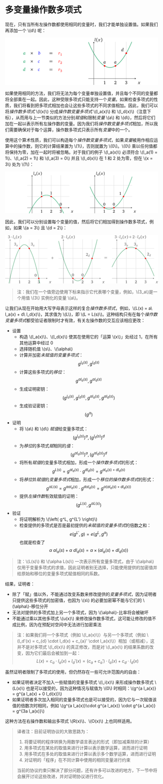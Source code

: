 # 多变量操作数多项式

现在，只有当所有左操作数都使用相同的变量时，我们才能单独设置值。如果我们再添加一个 \\(d\\) 呢：

![img](img/4-23.png)

如果使用相同的方法，我们将无法为每个变量单独设置值，并且每个不同的变量都将全部乘在一起。因此，这种受限多项式只能支持一个*变量*。如果检查多项式的性质，我们将看到把多项式相加也会让这些多项式的不同求值相加。因此，我们可以将*操作数多项式* \\(l(x)\\) 分成*操作数变量多项式* \\(l_a(x)\\) 和 \\(l_d(x)\\)（注意下标），从而用与上一节类似的方法分别*赋值*和限制*变量* \\(a\\) 和 \\(d\\)，然后将它们加在一起以表示所有左操作数的变量。因为我们将*操作数变量多项式*相加，所以我们需要确保对于每个运算，操作数多项式只表示所有*变量*中的一个。

使用这个算术性质，我们可以构造每个*操作数变量多项式*，如果*变量*被用作相应运算中的操作数，则它的计算结果置为 \\(1\\)，否则就置为 \\(0\\)。\\(0\\) 乘以任何值都将保持为零，加在一起时将被忽略。对于我们的例子 \\(l_a(x)\\) 必须符合 \\(l_a(1) = 1\\)、\\(l_a(2) = 1\\) 和 \\(l_a(3) = 0\\) 并且 \\(l_d(x)\\) 在 1 和 2 处为零，但在 \\(x = 3\\) 处为 \\(1\\)：

![img](img/4-24.png)

因此，我们可以分别设置每个变量的值，然后将它们相加得到操作数多项式，例如，如果 \\(a = 3\\) 且 \\(d = 2\\)：

![img](img/4-25.png)

> 注：我们在一个值旁边使用下标来指示它代表哪个变量，例如，\\(3_a\\)是一个用值 \\(3\\) 实例化的变量 \\(a\\)。

让我们从现在开始用大写字母表示这样的复合*操作数多项式*，例如，\\(L(x) = a\ l_a(x) + d\ l_d(x)\\)，其求值为 \\(L\\)，即 \\(L = L(s)\\)。这种结构只有在每个*操作数变量多项式*都受验证者限制时才有效，有关左操作数的交互应该相应更改：

* 设置
  * 构造 \\(l_a(x)\\)、\\(l_d(x)\\) 使其在使用它的「运算 \\(x\\)」处经过 1，在所有其他运算中经过 0
  * 选择随机值 \\(s\\)、\\(\alpha\\)
  * 计算并加密*未赋值的变量多项式*：
    $$g^{l_a(s)}, g^{l_d(s)}$$
  * 计算这些多项式的*移位*：
    $$g^{\alpha l_a(s)}, g^{\alpha l_d(s)}$$
  * 生成证明密钥：
    $$\left( g^{l_a(s)}, g^{l_d(s)}, g^{\alpha l_a(s)}, g^{\alpha l_d(s)} \right)$$
  * 生成验证密钥：
    $$\left( g^\alpha \right)$$
* 证明
  * 将 \\(a\\) 和 \\(d\\) *赋值*给变量多项式：
    $$\left(g^{l_a(s)}\right)^a, \left( g^{l_d(s)} \right)^d$$
  * 为*移位*的多项式*赋*相同的*值*：
    $$\left(g^{\alpha l_a(s)}\right)^a, \left( g^{\alpha l_d(s)} \right)^d$$
  * 将所有*赋值*的变量多项式相加，形成一个*操作数多项式*的形式：
    $$g^{L(s)} = g^{a l_a(s)} \cdot g^{d l_d(s)} = g^{a l_a(s) + d l_d(s)}$$
  * 将*移位*并*赋值*的*变量多项式*相加，形成一个*移位的操作数多项式*的形式：
    $$g^{\alpha L(s)} = g^{a \alpha l_a(s)} \cdot g^{d \alpha l_d(s)} = g^{\alpha \left(a l_a(s) + d l_d(s) \right)}$$
  * 提供*左操作数*有效赋值的证明：
    $$\left( g^{L(s)}, g^{\alpha L(s)} \right)$$
* 验证
  * 将证明解析为 \\(\left( g^L, g^{L'} \right)\\)
  * 检查提供的多项式是否是最初提供的*未赋值的变量多项式*的倍数之和：
    $$e\left( g^{L'}, g \right) = e\left( g^{L}, g^\alpha \right)$$
    也就是检查了
    $$\alpha\ a l_a(s) + \alpha\ d l_d(s) = \alpha \times (a l_a(s) + d l_d(s))$$

> 注：\\(L(s)\\) 和 \\(\alpha L(s)\\) 一次表示所有变量多项式，由于 \\(\alpha\\) 仅用于变量多项式的求值，因此证明者别无选择，只能使用提供的加密值并给原始和移位的变量多项式赋值相同的系数。

结果，证明者：

* 除了「赋」值以外，不能通过改变系数来修改提供的*变量多项式*，因为证明者只提供这些多项式的加密值，也因为 \\(s\\) 的必要加密幂不能与它们的 \\(\alpha\\)-移位分开
* 无法对提供的多项式加上另一个多项式，因为 \\(\alpha\\)-比率将会被破坏
* 不能通过乘以其他多项式 \\(u(x)\\) 来修改操作数多项式，这可能让修改的值不成比例，因为在预配对空间中无法进行加密乘法

> 注：如果我们将一个多项式（例如 \\(l_a(x)\\)）与另一个多项式（例如 \\(l_d'(x) = c_{d} \cdot l_d(x) + c_{a}' \cdot l_a(x)\\)）相加（或相减），这并不是对多项式 \\(l_d(x)\\) 的真正修改，而是对 \\(l_a(x)\\) 的结果系数的改变，因为它们最后会被加到一起：
> $$L(x) = c_{a} \cdot l_a(x) + l_d'(x) = \left(c_a + c_a'\right) \cdot l_a(x) + c_d \cdot l_d(x)$$

虽然证明者限制了多项式的使用，但仍然存在一些可允许范围内的自由：

* 如果证明者决定不加入一些赋值的变量多项式 \\(l_i(x)\\) 来形成操作数多项式 \\(L(x)\\) 也是可以接受的，因为这种情况与赋值为 \\(0\\) 时相同：\\(g^{a l_a(x)} = g^{a l_a(x) + 0 l_d(x)}\\)
* 如果证明者多次加入相同的变量多项式也是可以接受的，因为它与一次赋值该值的倍数次时相同，例如 \\(g^{a l_a(x)}\cdot g^{a l_a(x)} \cdot g^{a l_a(x)} = g^{3a l_a(x)}\\)

这种方法在右操作数和输出多项式 \\(R(x)\\)、\\(O(x)\\) 上也同样适用。

> 译者注：目前证明协议的大致思路为：
>
> 1. 将要证明的程序转换为用数学语言表达的形式（即加减乘除的计算）
> 2. 用多项式在某处的取值来进行计算以表示数学运算，进而进行证明
> 3. 用多项式在多处的取值来进行计算以表示多个数学运算，进而进行证明
> 4. 对证明的「程序」在不同计算中使用的相同变量进行约束
>
> 当前的协议约束只解决了部分问题，还有许多可以改进的地方，下一节中将会展开讨论这些改进，并对证明协议进行优化。
